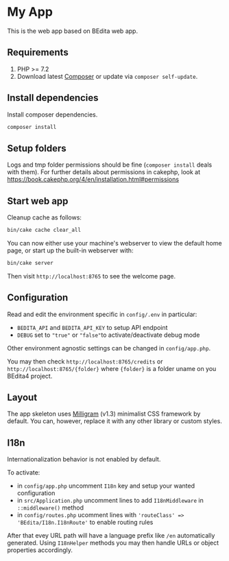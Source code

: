 # My App

This is the web app based on BEdita web app.

## Requirements

1. PHP >= 7.2
1. Download latest [Composer](https://getcomposer.org/doc/00-intro.md) or update via `composer self-update`.

## Install dependencies

Install composer dependencies.

```bash
composer install
```
## Setup folders

Logs and tmp folder permissions should be fine (`composer install` deals with them).
For further details about permissions in cakephp, look at https://book.cakephp.org/4/en/installation.html#permissions

## Start web app

Cleanup cache as follows:

```bash
bin/cake cache clear_all
```

You can now either use your machine's webserver to view the default home page, or start
up the built-in webserver with:

```bash
bin/cake server
```

Then visit `http://localhost:8765` to see the welcome page.

## Configuration

Read and edit the environment specific in `config/.env` in particular:

* `BEDITA_API` and `BEDITA_API_KEY` to setup API endpoint
* `DEBUG` set to `"true"` or `"false"`to activate/deactivate debug mode

Other environment agnostic settings can be changed in `config/app.php`.

You may then check `http://localhost:8765/credits` or `http://localhost:8765/{folder}` where `{folder}` is a folder uname on you BEdita4 project.

## Layout

The app skeleton uses [Milligram](https://milligram.io/) (v1.3) minimalist CSS
framework by default. You can, however, replace it with any other library or
custom styles.

## I18n

Internationalization behavior is not enabled by default.

To activate:

* in `config/app.php` uncomment `I18n` key and setup your wanted configuration
* in `src/Application.php` uncomment lines to add `I18nMiddleware` in `::middleware()` method
* in `config/routes.php` ucomment lines with `'routeClass' => 'BEdita/I18n.I18nRoute'` to enable routing rules

After that evey URL path will have a language prefix like `/en` automatically generated.
Using `I18nHelper` methods you may then handle URLs or object properties accordingly.
